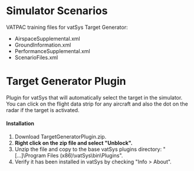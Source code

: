 # Simulator Scenarios

VATPAC training files for vatSys Target Generator:
- AirspaceSupplemental.xml
- GroundInformation.xml
- PerformanceSupplemental.xml
- ScenarioFiles.xml

# Target Generator Plugin

Plugin for vatSys that will automatically select the target in the simulator.  You can click on the flight data strip for any aircraft and also the dot on the radar if the target is activated.

#### Installation

1. Download TargetGeneratorPlugin.zip.
2. **Right click on the zip file and select "Unblock".**
3. Unzip the file and copy to the base vatSys plugins directory: "[...]\Program Files (x86)\vatSys\bin\Plugins".
4. Verify it has been installed in vatSys by checking "Info > About".
